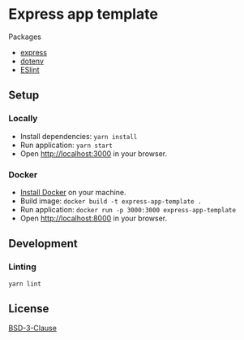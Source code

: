 # Express app template

Packages

* [express](https://expressjs.com)
* [dotenv](https://www.npmjs.com/package/dotenv)
* [ESlint](https://www.npmjs.com/package/eslint)

## Setup

### Locally

* Install dependencies: `yarn install`
* Run application: `yarn start`
* Open [http://localhost:3000](http://localhost:3000) in your browser.

### Docker

* [Install Docker](https://docs.docker.com/get-started/get-docker) on your machine.
* Build image: `docker build -t express-app-template .`
* Run application: `docker run -p 3000:3000 express-app-template`
* Open [http://localhost:8000](http://localhost:3000) in your browser.

## Development

### Linting

    yarn lint

## License

[BSD-3-Clause](LICENSE)
